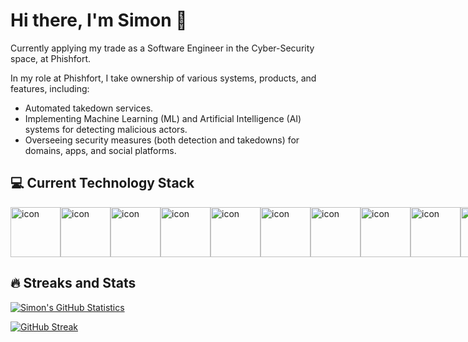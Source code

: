 # Hi there, I'm Simon 👋

Currently applying my trade as a Software Engineer in the Cyber-Security space, at Phishfort.

In my role at Phishfort, I take ownership of various systems, products, and features, including:

- Automated takedown services.
- Implementing Machine Learning (ML) and Artificial Intelligence (AI) systems for detecting malicious actors.
- Overseeing security measures (both detection and takedowns) for domains, apps, and social platforms.

## 💻 Current Technology Stack

<div style="display: flex; align-items: flex-start;"><img src="https://techstack-generator.vercel.app/ts-icon.svg" alt="icon" width="80" height="80" /><img src="https://techstack-generator.vercel.app/js-icon.svg" alt="icon" width="80" height="80" /><img src="https://techstack-generator.vercel.app/react-icon.svg" alt="icon" width="80" height="80" /><img src="https://techstack-generator.vercel.app/python-icon.svg" alt="icon" width="80" height="80" /><img src="https://techstack-generator.vercel.app/restapi-icon.svg" alt="icon" width="80" height="80" /><img src="https://techstack-generator.vercel.app/github-icon.svg" alt="icon" width="80" height="80" /><img src="https://techstack-generator.vercel.app/docker-icon.svg" alt="icon" width="80" height="80" /><img src="https://techstack-generator.vercel.app/kubernetes-icon.svg" alt="icon" width="80" height="80" /><img src="https://techstack-generator.vercel.app/aws-icon.svg" alt="icon" width="80" height="80" /><img src="https://techstack-generator.vercel.app/nginx-icon.svg" alt="icon" width="80" height="80" /></div>

##  🔥 Streaks and Stats

[![Simon's GitHub Statistics](https://github-readme-stats-three-blue-78.vercel.app/api?username=sidutoit&theme=radical)](https://github.com/anuraghazra/github-readme-stats)

[![GitHub Streak](https://github-readme-streak-stats-psi-lime.vercel.app/?user=sidutoit&theme=radical&exclude_days=Sun%2CSat)](https://git.io/streak-stats)






